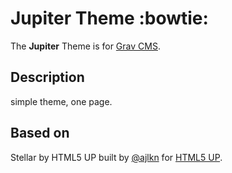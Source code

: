 # Jupiter Theme :bowtie:

The **Jupiter** Theme is for [Grav CMS](http://github.com/getgrav/grav).  

## Description

simple theme, one page.

## Based on
Stellar by HTML5 UP
built by [@ajlkn](https://twitter.com/ajlkn) for [HTML5 UP](https://html5up.net).
